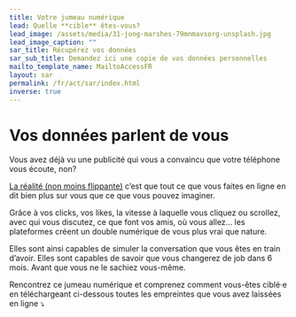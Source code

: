 ```yaml
---
title: Votre jumeau numérique
lead: Quelle **cible** êtes-vous?
lead_image: /assets/media/31-jong-marshes-79mnmavsorg-unsplash.jpg
lead_image_caption: ""
sar_title: Récupérez vos données
sar_sub_title: Demandez ici une copie de vos données personnelles
mailto_template_name: MailtoAccessFR
layout: sar
permalink: /fr/act/sar/index.html
inverse: true
---
```

# Vos données parlent de vous

Vous avez déjà vu une publicité qui vous a convaincu que votre téléphone vous écoute, non?

[La réalité (non moins flippante)](https://qz.com/1609356/your-phone-is-not-recording-your-conversations/) c’est que tout ce que vous faites en ligne en dit bien plus sur vous que ce que vous pouvez imaginer.

Grâce à vos clicks, vos likes, la vitesse à laquelle vous cliquez ou scrollez, avec qui vous discutez, ce que font vos amis, où vous allez... les plateformes créent un double numérique de vous plus vrai que nature.

Elles sont ainsi capables de simuler la conversation que vous êtes en train d’avoir. Elles sont capables de savoir que vous changerez de job dans 6 mois. Avant que vous ne le sachiez vous-même.

Rencontrez ce jumeau numérique et comprenez comment vous-êtes ciblé·e en téléchargeant ci-dessous toutes les empreintes que vous avez laissées en ligne ⤵️